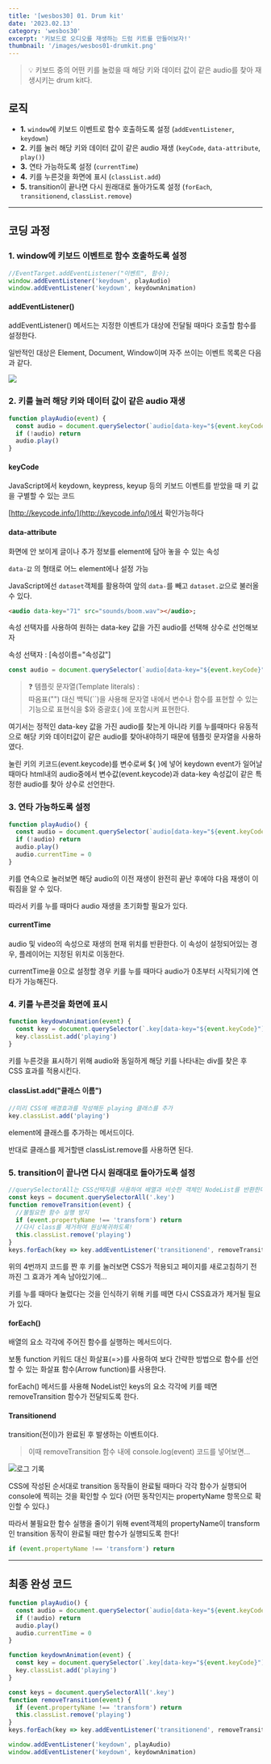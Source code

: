 ```yaml
---
title: '[wesbos30] 01. Drum kit'
date: '2023.02.13'
category: 'wesbos30'
excerpt: '키보드로 오디오를 재생하는 드럼 키트를 만들어보자!'
thumbnail: '/images/wesbos01-drumkit.png'
---
```


> 💡 키보드 중의 어떤 키를 눌렀을 때 해당 키와 데이터 값이 같은 audio를 찾아 재생시키는 drum kit다.

## 로직

- **1.** `window`에 키보드 이벤트로 함수 호출하도록 설정 (`addEventListener`, `keydown`) </br>
- **2.** 키를 눌러 해당 키와 데이터 값이 같은 audio 재생 (`keyCode`, `data-attribute`, `play()`) </br>
- **3.** 연타 가능하도록 설정 (`currentTime`) </br>
- **4.** 키를 누른것을 화면에 표시 (`classList.add`) </br>
- **5.** transition이 끝나면 다시 원래대로 돌아가도록 설정 (`forEach`, `transitionend`, `classList.remove`) </br>

---

## 코딩 과정

### 1. window에 키보드 이벤트로 함수 호출하도록 설정

```jsx
//EventTarget.addEventListener("이벤트", 함수);
window.addEventListener('keydown', playAudio)
window.addEventListener('keydown', keydownAnimation)
```

#### addEventListener()

addEventListener() 메서드는 지정한 이벤트가 대상에 전달될 때마다 호출할 함수를 설정한다.

일반적인 대상은 Element, Document, Window이며
자주 쓰이는 이벤트 목록은 다음과 같다.

![](https://user-images.githubusercontent.com/87363422/155992024-b431ab70-100a-4ec8-93f4-f2d2dda8ce00.png)

### 2. 키를 눌러 해당 키와 데이터 값이 같은 audio 재생

```jsx
function playAudio(event) {
  const audio = document.querySelector(`audio[data-key="${event.keyCode}"]`)
  if (!audio) return
  audio.play()
}
```

#### keyCode

JavaScript에서 keydown, keypress, keyup 등의 키보드 이벤트를 받았을 때 키 값을 구별할 수 있는 코드

[http://keycode.info/](http://keycode.info/)에서 확인가능하다

#### data-attribute

화면에 안 보이게 글이나 추가 정보를 element에 담아 놓을 수 있는 속성

`data-값` 의 형태로 어느 element에나 설정 가능

JavaScript에선 `dataset`객체를 활용하여 앞의 `data-`를 빼고 `dataset.값`으로 불러올 수 있다.

```html
<audio data-key="71" src="sounds/boom.wav"></audio>;
```

속성 선택자를 사용하여 원하는 data-key 값을 가진 audio를 선택해 상수로 선언해보자

속성 선택자 : [속성이름="속성값"]

```jsx
const audio = document.querySelector(`audio[data-key="${event.keyCode}"]`)
```

> ❓ 템플릿 문자열(Template literals) : </br>
> 따옴표("") 대신 백틱(``)을 사용해 문자열 내에서 변수나 함수를 표현할 수 있는 기능으로
> 표현식을 $와 중괄호{ }에 포함시켜 표현한다.

여기서는 정적인 data-key 값을 가진 audio를 찾는게 아니라 키를 누를때마다 유동적으로 해당 키와 데이터값이 같은 audio를 찾아내야하기 때문에 템플릿 문자열을 사용하였다.

눌린 키의 키코드(event.keycode)를 변수로써 ${ }에 넣어
keydown event가 일어날 때마다 html내의 audio중에서 변수값(event.keycode)과 data-key 속성값이 같은 특정한 audio를 찾아 상수로 선언한다.

### 3. 연타 가능하도록 설정

```jsx
function playAudio() {
  const audio = document.querySelector(`audio[data-key="${event.keyCode}"]`)
  if (!audio) return
  audio.play()
  audio.currentTime = 0
}
```

키를 연속으로 눌러보면 해당 audio의 이전 재생이 완전히 끝난 후에야 다음 재생이 이뤄짐을 알 수 있다.

따라서 키를 누를 때마다 audio 재생을 초기화할 필요가 있다.

#### currentTime

audio 및 video의 속성으로 재생의 현재 위치를 반환한다. 이 속성이 설정되어있는 경우, 플레이어는 지정된 위치로 이동한다.

currentTime을 0으로 설정할 경우 키를 누를 때마다 audio가 0초부터 시작되기에 연타가 가능해진다.

### 4. 키를 누른것을 화면에 표시

```jsx
function keydownAnimation(event) {
  const key = document.querySelector(`.key[data-key="${event.keyCode}"]`)
  key.classList.add('playing')
}
```

키를 누른것을 표시하기 위해 audio와 동일하게 해당 키를 나타내는 div를 찾은 후 CSS 효과를 적용시킨다.

#### classList.add("클래스 이름")

```jsx
//미리 CSS에 배경효과를 작성해둔 playing 클래스를 추가
key.classList.add('playing')
```

element에 클래스를 추가하는 메서드이다.

반대로 클래스를 제거할땐 classList.remove를 사용하면 된다.

### 5. transition이 끝나면 다시 원래대로 돌아가도록 설정

```jsx
//querySelectorAll는 CSS선택자를 사용하여 배열과 비슷한 객체인 NodeList를 반환한다.
const keys = document.querySelectorAll('.key')
function removeTransition(event) {
  //불필요한 함수 실행 방지
  if (event.propertyName !== 'transform') return
  //다시 class를 제거하여 원상복귀하도록!
  this.classList.remove('playing')
}
keys.forEach(key => key.addEventListener('transitionend', removeTransition))
```

위의 4번까지 코드를 짠 후 키를 눌러보면 CSS가 적용되고 페이지를 새로고침하기 전까진 그 효과가 계속 남아있기에...

키를 누를 때마다 눌렀다는 것을 인식하기 위해 키를 떼면 다시 CSS효과가 제거될 필요가 있다.

#### forEach()

배열의 요소 각각에 주어진 함수를 실행하는 메서드이다.

보통 function 키워드 대신 화살표(=>)를 사용하여 보다 간략한 방법으로 함수를 선언할 수 있는 화살표 함수(Arrow function)를 사용한다.

forEach() 메서드를 사용해 NodeList인 keys의 요소 각각에 키를 떼면 removeTransition 함수가 전달되도록 한다.

#### Transitionend

transition(전이)가 완료된 후 발생하는 이벤트이다.

> 이때 removeTransition 함수 내에 console.log(event) 코드를 넣어보면...

![로그 기록](https://user-images.githubusercontent.com/87363422/155992041-73533b87-7a28-45f2-959a-e1c44987003b.png)

CSS에 작성된 순서대로 transition 동작들이 완료될 때마다 각각 함수가 실행되어 console에 찍히는 것을 확인할 수 있다 (어떤 동작인지는 propertyName 항목으로 확인할 수 있다.)

따라서 불필요한 함수 실행을 줄이기 위해 event객체의 propertyName이 transform인 transition 동작이 완료될 때만 함수가 실행되도록 한다!

```jsx
if (event.propertyName !== 'transform') return
```

---

## 최종 완성 코드

```jsx
function playAudio() {
  const audio = document.querySelector(`audio[data-key="${event.keyCode}"]`)
  if (!audio) return
  audio.play()
  audio.currentTime = 0
}

function keydownAnimation(event) {
  const key = document.querySelector(`.key[data-key="${event.keyCode}"]`)
  key.classList.add('playing')
}

const keys = document.querySelectorAll('.key')
function removeTransition(event) {
  if (event.propertyName !== 'transform') return
  this.classList.remove('playing')
}
keys.forEach(key => key.addEventListener('transitionend', removeTransition))

window.addEventListener('keydown', playAudio)
window.addEventListener('keydown', keydownAnimation)
```
